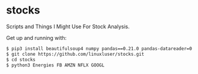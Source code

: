 # stocks
Scripts and Things I Might Use For Stock Analysis.

Get up and running with:

```bash
$ pip3 install beautifulsoup4 numpy pandas==0.21.0 pandas-datareader=0.5.0 requests scipy
$ git clone https://github.com/linuxluser/stocks.git
$ cd stocks
$ python3 Energies FB AMZN NFLX GOOGL
```
